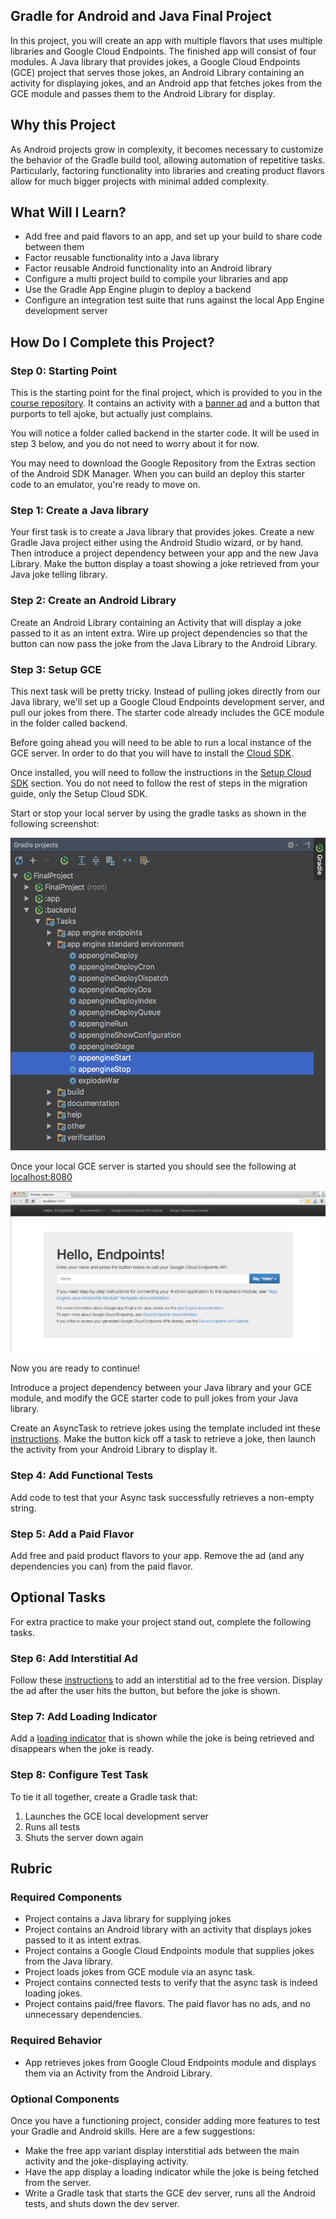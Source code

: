 ## Gradle for Android and Java Final Project

In this project, you will create an app with multiple flavors that uses
multiple libraries and Google Cloud Endpoints. The finished app will consist
of four modules. A Java library that provides jokes, a Google Cloud Endpoints
(GCE) project that serves those jokes, an Android Library containing an
activity for displaying jokes, and an Android app that fetches jokes from the
GCE module and passes them to the Android Library for display.

## Why this Project

As Android projects grow in complexity, it becomes necessary to customize the
behavior of the Gradle build tool, allowing automation of repetitive tasks.
Particularly, factoring functionality into libraries and creating product
flavors allow for much bigger projects with minimal added complexity.

## What Will I Learn?

* Add free and paid flavors to an app, and set up your build to share code between them
* Factor reusable functionality into a Java library
* Factor reusable Android functionality into an Android library
* Configure a multi project build to compile your libraries and app
* Use the Gradle App Engine plugin to deploy a backend
* Configure an integration test suite that runs against the local App Engine development server

## How Do I Complete this Project?

### Step 0: Starting Point

This is the starting point for the final project, which is provided to you in
the [course repository](https://github.com/udacity/ud867/tree/master/FinalProject). 
It contains an activity with a [banner ad](https://developers.google.com/mobile-ads-sdk/docs/admob/android/quick-start) 
and a button that purports to tell ajoke, but actually just complains. 

You will notice a folder called backend in the starter code. It will be used in 
step 3 below, and you do not need to worry about it for now.

You may need to download the Google Repository from the Extras section of the
Android SDK Manager. When you can build an deploy this starter code to an emulator, 
you're ready to move on.

### Step 1: Create a Java library

Your first task is to create a Java library that provides jokes. Create a new
Gradle Java project either using the Android Studio wizard, or by hand. Then
introduce a project dependency between your app and the new Java Library. 
Make the button display a toast showing a joke retrieved from your Java joke
telling library.

### Step 2: Create an Android Library

Create an Android Library containing an Activity that will display a joke
passed to it as an intent extra. Wire up project dependencies so that the
button can now pass the joke from the Java Library to the Android Library.

### Step 3: Setup GCE

This next task will be pretty tricky. Instead of pulling jokes directly from
our Java library, we'll set up a Google Cloud Endpoints development server,
and pull our jokes from there. The starter code already includes the GCE module 
in the folder called backend.

Before going ahead you will need to be able to run a local instance of the GCE 
server. In order to do that you will have to install the [Cloud SDK](https://cloud.google.com/sdk/docs/).

Once installed, you will need to follow the instructions in the 
[Setup Cloud SDK](https://cloud.google.com/endpoints/docs/frameworks/java/migrating-android) section. 
You do not need to follow the rest of steps in the migration guide, only the Setup Cloud SDK.

Start or stop your local server by using the gradle tasks as shown in the following screenshot:

<img src="GCE-server-gradle-tasks.png" height="500">

Once your local GCE server is started you should see the following at [localhost:8080](http://localhost:8080)

<img src="https://raw.githubusercontent.com/GoogleCloudPlatform/gradle-appengine-templates/77e9910911d5412e5efede5fa681ec105a0f02ad/doc/img/devappserver-endpoints.png">

Now you are ready to continue! 

Introduce a project dependency between your Java library and your GCE module, and modify 
the GCE starter code to pull jokes from your Java library. 

Create an AsyncTask to retrieve jokes using the template included int these 
[instructions](https://github.com/GoogleCloudPlatform/gradle-appengine-templates/tree/77e9910911d5412e5efede5fa681ec105a0f02ad/HelloEndpoints#2-connecting-your-android-app-to-the-backend). 
Make the button kick off a task to retrieve a joke, then launch the activity from your 
Android Library to display it.


### Step 4: Add Functional Tests

Add code to test that your Async task successfully retrieves a non-empty string. 

### Step 5: Add a Paid Flavor

Add free and paid product flavors to your app. Remove the ad (and any dependencies you can) from the paid flavor.

## Optional Tasks

For extra practice to make your project stand out, complete the following tasks.

### Step 6: Add Interstitial Ad

Follow these [instructions](https://developers.google.com/mobile-ads-sdk/docs/admob/android/interstitial) 
to add an interstitial ad to the free version. Display the ad after the user hits the 
button, but before the joke is shown.

### Step 7: Add Loading Indicator

Add a [loading indicator](http://www.tutorialspoint.com/android/android_loading_spinner.htm) 
that is shown while the joke is being retrieved and disappears when the joke is ready.

### Step 8: Configure Test Task

To tie it all together, create a Gradle task that:
1. Launches the GCE local development server
2. Runs all tests
3. Shuts the server down again

## Rubric

### Required Components

* Project contains a Java library for supplying jokes
* Project contains an Android library with an activity that displays jokes passed to it as intent extras.
* Project contains a Google Cloud Endpoints module that supplies jokes from the Java library. 
* Project loads jokes from GCE module via an async task.
* Project contains connected tests to verify that the async task is indeed loading jokes.
* Project contains paid/free flavors. The paid flavor has no ads, and no unnecessary dependencies.

### Required Behavior

* App retrieves jokes from Google Cloud Endpoints module and displays them via an Activity from the Android Library.

### Optional Components

Once you have a functioning project, consider adding more features to test your Gradle and Android skills. Here are a few suggestions:

* Make the free app variant display interstitial ads between the main activity and the joke-displaying activity.
* Have the app display a loading indicator while the joke is being fetched from the server.
* Write a Gradle task that starts the GCE dev server, runs all the Android tests, and shuts down the dev server.
